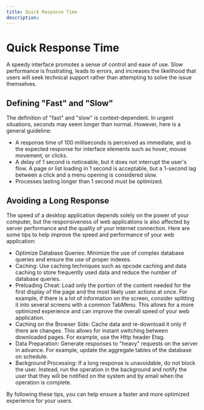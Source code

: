 ```yaml
---
title: Quick Response Time 
description: 
---
```



# Quick Response Time

A speedy interface promotes a sense of control and ease of use. Slow performance is frustrating, leads to errors, and increases the likelihood that users will seek technical support rather than attempting to solve the issue themselves.

## Defining "Fast" and "Slow"

The definition of "fast" and "slow" is context-dependent. In urgent situations, seconds may seem longer than normal. However, here is a general guideline:

- A response time of 100 milliseconds is perceived as immediate, and is the expected response for interface elements such as hover, mouse movement, or clicks.
- A delay of 1 second is noticeable, but it does not interrupt the user's flow. A page or list loading in 1 second is acceptable, but a 1-second lag between a click and a menu opening is considered slow.
- Processes lasting longer than 1 second must be optimized.

## Avoiding a Long Response

The speed of a desktop application depends solely on the power of your computer, but the responsiveness of web applications is also affected by server performance and the quality of your Internet connection. Here are some tips to help improve the speed and performance of your web application:

- Optimize Database Queries: Minimize the use of complex database queries and ensure the use of proper indexes.
- Caching: Use caching techniques such as opcode caching and data caching to store frequently used data and reduce the number of database queries.
- Preloading Cheat: Load only the portion of the content needed for the first display of the page and the most likely user actions at once. For example, if there is a lot of information on the screen, consider splitting it into several screens with a common TabMenu. This allows for a more optimized experience and can improve the overall speed of your web application.
- Caching on the Browser Side: Cache data and re-download it only if there are changes. This allows for instant switching between downloaded pages. For example, use the Http header Etag.
- Data Preparation: Generate responses to "heavy" requests on the server in advance. For example, update the aggregate tables of the database on schedule.
- Background Processing: If a long response is unavoidable, do not block the user. Instead, run the operation in the background and notify the user that they will be notified on the system and by email when the operation is complete.

By following these tips, you can help ensure a faster and more optimized experience for your users.
